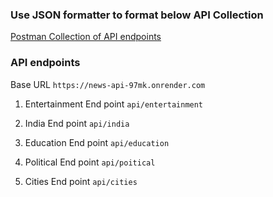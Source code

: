### Use JSON formatter to format below API Collection
<a href="https://www.getpostman.com/collections/9483e231e75cbde52a04">Postman Collection of API endpoints</a>

### API endpoints
Base URL `https://news-api-97mk.onrender.com`

1. Entertainment End point `api/entertainment`

2. India End point `api/india`

3. Education End point `api/education`

4. Political End point `api/poitical`

5. Cities End point `api/cities`